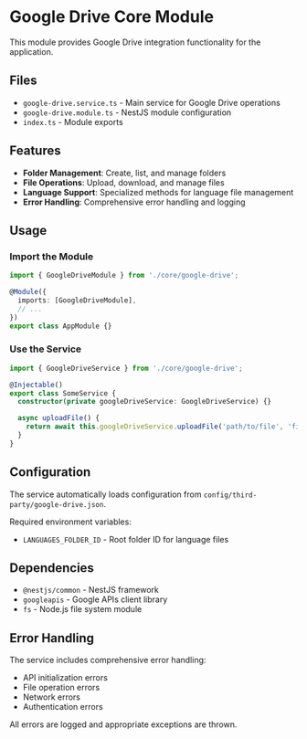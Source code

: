 # Google Drive Core Module

This module provides Google Drive integration functionality for the application.

## Files

- `google-drive.service.ts` - Main service for Google Drive operations
- `google-drive.module.ts` - NestJS module configuration
- `index.ts` - Module exports

## Features

- **Folder Management**: Create, list, and manage folders
- **File Operations**: Upload, download, and manage files
- **Language Support**: Specialized methods for language file management
- **Error Handling**: Comprehensive error handling and logging

## Usage

### Import the Module

```typescript
import { GoogleDriveModule } from './core/google-drive';

@Module({
  imports: [GoogleDriveModule],
  // ...
})
export class AppModule {}
```

### Use the Service

```typescript
import { GoogleDriveService } from './core/google-drive';

@Injectable()
export class SomeService {
  constructor(private googleDriveService: GoogleDriveService) {}

  async uploadFile() {
    return await this.googleDriveService.uploadFile('path/to/file', 'filename');
  }
}
```

## Configuration

The service automatically loads configuration from `config/third-party/google-drive.json`.

Required environment variables:
- `LANGUAGES_FOLDER_ID` - Root folder ID for language files

## Dependencies

- `@nestjs/common` - NestJS framework
- `googleapis` - Google APIs client library
- `fs` - Node.js file system module

## Error Handling

The service includes comprehensive error handling:
- API initialization errors
- File operation errors
- Network errors
- Authentication errors

All errors are logged and appropriate exceptions are thrown.
